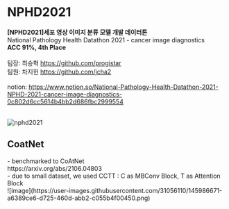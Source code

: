 # NPHD2021
<b>[NPHD2021]세포 영상 이미지 분류 모델 개발 데이터톤</b><br/>
National Pathology Health Datathon 2021 - cancer image diagnostics<br/>
<b>ACC 91%, 4th Place</b><br/>
<br/>
팀장: 최승혁 https://github.com/progistar<br/>
팀원: 차지헌 https://github.com/jcha2<br/><br/>
notion: https://www.notion.so/National-Pathology-Health-Datathon-2021-NPHD-2021-cancer-image-diagnostics-0c802d6cc5614b4bb2d686fbc2999554
<br/><br/>

![nphd2021](https://user-images.githubusercontent.com/31056110/145984720-8eab473e-4980-463f-8dc9-dbd3ac192100.png)

<h2>CoatNet</h2>
- benchmarked to CoAtNet<br/>
https://arxiv.org/abs/2106.04803<br/>
- due to small dataset, we used CCTT : C as MBConv Block, T as Attention Block

<br/>
![image](https://user-images.githubusercontent.com/31056110/145986671-a6389ce6-d725-460d-abb2-c055b4f00450.png)
